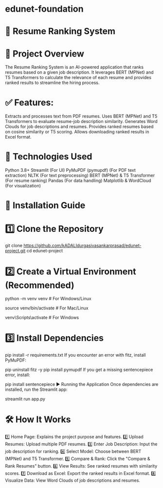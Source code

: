 # edunet-foundation

# 📄 Resume Ranking System
# 🔹 Project Overview
The Resume Ranking System is an AI-powered application that ranks resumes based on a given job description. It leverages BERT (MPNet) and T5 Transformers to calculate the relevance of each resume and provides ranked results to streamline the hiring process.

# ✅ Features:

Extracts and processes text from PDF resumes.
Uses BERT (MPNet) and T5 Transformers to evaluate resume-job description similarity.
Generates Word Clouds for job descriptions and resumes.
Provides ranked resumes based on cosine similarity or T5 scoring.
Allows downloading ranked results in Excel format.

# 🚀 Technologies Used

Python 3.8+
Streamlit (For UI)
PyMuPDF (pymupdf) (For PDF text extraction)
NLTK (For text preprocessing)
BERT (MPNet) & T5 Transformer (For resume ranking)
Pandas (For data handling)
Matplotlib & WordCloud (For visualization)

# 📌 Installation Guide
# 1️⃣ Clone the Repository
git clone https://github.com/kADALIdurgasivasankarprasad/edunet-project.git
cd edunet-project

# 2️⃣ Create a Virtual Environment (Recommended)

python -m venv venv  # For Windows/Linux

source venv/bin/activate  # For Mac/Linux

venv\Scripts\activate  # For Windows

# 3️⃣ Install Dependencies

pip install -r requirements.txt
If you encounter an error with fitz, install PyMuPDF:

pip uninstall fitz -y
pip install pymupdf
If you get a missing sentencepiece error, install:

pip install sentencepiece
▶️ Running the Application
Once dependencies are installed, run the Streamlit app:

streamlit run app.py

# 🛠 How It Works

1️⃣ Home Page: Explains the project purpose and features.
2️⃣ Upload Resumes: Upload multiple PDF resumes.
3️⃣ Enter Job Description: Input the job description for ranking.
4️⃣ Select Model: Choose between BERT (MPNet) and T5 Transformer.
5️⃣ Compare & Rank: Click the "Compare & Rank Resumes" button.
6️⃣ View Results: See ranked resumes with similarity scores.
7️⃣ Download as Excel: Export the ranked results in Excel format.
8️⃣ Visualize Data: View Word Clouds of job descriptions and resumes.

